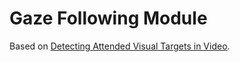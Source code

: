 # Gaze Following Module
Based on [Detecting Attended Visual Targets in Video](https://github.com/ejcgt/attention-target-detection). 